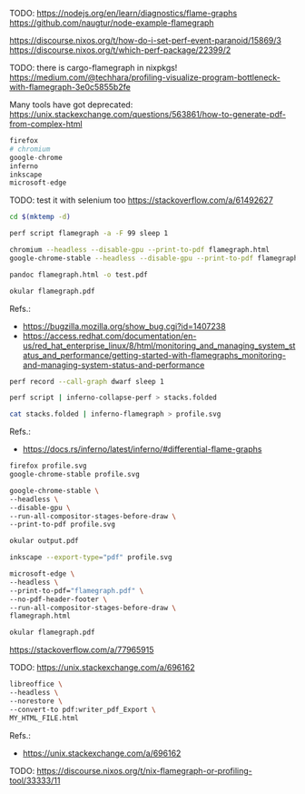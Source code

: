 

TODO:
https://nodejs.org/en/learn/diagnostics/flame-graphs
https://github.com/naugtur/node-example-flamegraph

https://discourse.nixos.org/t/how-do-i-set-perf-event-paranoid/15869/3
https://discourse.nixos.org/t/which-perf-package/22399/2



TODO: there is cargo-flamegraph in nixpkgs!
https://medium.com/@techhara/profiling-visualize-program-bottleneck-with-flamegraph-3e0c5855b2fe


Many tools have got deprecated:
https://unix.stackexchange.com/questions/563861/how-to-generate-pdf-from-complex-html

```nix
firefox
# chromium
google-chrome
inferno
inkscape
microsoft-edge
```

TODO: test it with selenium too
https://stackoverflow.com/a/61492627


```bash
cd $(mktemp -d)

perf script flamegraph -a -F 99 sleep 1

chromium --headless --disable-gpu --print-to-pdf flamegraph.html
google-chrome-stable --headless --disable-gpu --print-to-pdf flamegraph.html

pandoc flamegraph.html -o test.pdf

okular flamegraph.pdf
```
Refs.:
- https://bugzilla.mozilla.org/show_bug.cgi?id=1407238
- https://access.redhat.com/documentation/en-us/red_hat_enterprise_linux/8/html/monitoring_and_managing_system_status_and_performance/getting-started-with-flamegraphs_monitoring-and-managing-system-status-and-performance


```bash
perf record --call-graph dwarf sleep 1

perf script | inferno-collapse-perf > stacks.folded

cat stacks.folded | inferno-flamegraph > profile.svg
```
Refs.:
- https://docs.rs/inferno/latest/inferno/#differential-flame-graphs


```bash
firefox profile.svg
google-chrome-stable profile.svg
```

```bash
google-chrome-stable \
--headless \
--disable-gpu \
--run-all-compositor-stages-before-draw \
--print-to-pdf profile.svg

okular output.pdf
```

```bash
inkscape --export-type="pdf" profile.svg
```


```bash
microsoft-edge \
--headless \
--print-to-pdf="flamegraph.pdf" \
--no-pdf-header-footer \
--run-all-compositor-stages-before-draw \
flamegraph.html

okular flamegraph.pdf
```
https://stackoverflow.com/a/77965915



TODO: https://unix.stackexchange.com/a/696162
```bash
libreoffice \
--headless \
--norestore \
--convert-to pdf:writer_pdf_Export \
MY_HTML_FILE.html
```
Refs.:
- https://unix.stackexchange.com/a/696162


TODO: 
https://discourse.nixos.org/t/nix-flamegraph-or-profiling-tool/33333/11
